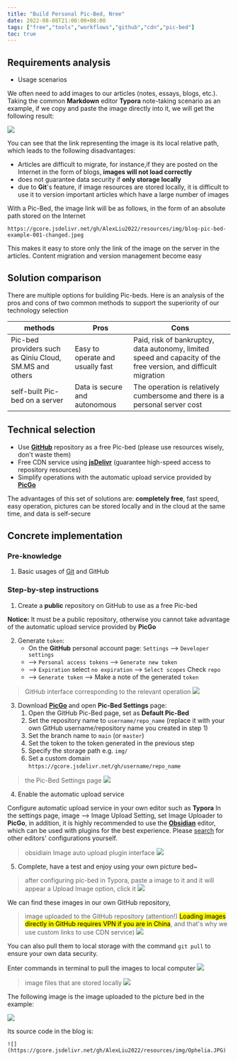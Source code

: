 ```yaml
---
title: "Build Personal Pic-Bed, Nree"
date: 2022-08-08T21:00:00+08:00
tags: ["free","tools","workflows","github","cdn","pic-bed"]
toc: true
---
```



## Requirements analysis

- Usage scenarios

We often need to add images to our articles (notes, essays, blogs, etc.). Taking the common **Markdown** editor **Typora** note-taking scenario as an example, if we copy and paste the image directly into it, we will get the following result:

![](https://gcore.jsdelivr.net/gh/AlexLiu2022/resources/img/blog-pic-bed-example-001-changed.jpeg)

You can see that the link representing the image is its local relative path, which leads to the following disadvantages:

- Articles are difficult to migrate, for instance,if they are posted on the Internet in the form of blogs, **images will not load correctly**
-  does not guarantee data security if **only storage locally**
- due to **Git**'s feature, if image resources are stored locally, it is difficult to use it to version important articles which have a large number of images

With a Pic-Bed, the image link will be as follows, in the form of an absolute path stored on the Internet

```url
https://gcore.jsdelivr.net/gh/AlexLiu2022/resources/img/blog-pic-bed-example-001-changed.jpeg
```

This makes it easy to store only the link of the image on the server in the articles. Content migration and version management become easy

## Solution comparison

There are multiple options for building Pic-beds. Here is an analysis of the pros and cons of two common methods to support the superiority of our technology selection

| methods                                                 | Pros                             | Cons                                                                                                             |
| ------------------------------------------------------- | -------------------------------- | ---------------------------------------------------------------------------------------------------------------- |
| Pic-bed providers such as Qiniu Cloud, SM.MS and others | Easy to operate and usually fast | Paid, risk of bankruptcy, data autonomy, limited speed and capacity of the free version, and difficult migration |
| self-built Pic-bed on a server                          | Data is secure and autonomous    | The operation is relatively cumbersome and there is a personal server cost                                       | 

## Technical selection

- Use **[GitHub](https://github.com/)** repository as a free Pic-bed (please use resources wisely, don't waste them)
- Free CDN service using **[jsDelivr](https://www.jsdelivr.com/)** (guarantee high-speed access to repository resources)
- Simplify operations with the automatic upload service provided by **[PicGo](https://picgo.github.io/PicGo-Doc/en/)**

The advantages of this set of solutions are: **completely free**, fast speed, easy operation, pictures can be stored locally and in the cloud at the same time, and data is self-secure

## Concrete implementation

### Pre-knowledge

1. Basic usages of [Git](https://git-scm.com/) and GitHub

### Step-by-step instructions

1. Create a **public** repository on GitHub to use as a free Pic-bed

**Notice:** It must be a public repository, otherwise you cannot take advantage of the automatic upload service provided by **PicGo**

2. Generate `token`: 
    - On the **GitHub** personal account page: `Settings` --> `Developer settings`
    - --> `Personal access tokens` --> `Generate new token` 
    - --> `Expiration` select `no expiration` --> `Select scopes` Check `repo` 
    - --> `Generate token` --> Make a note of the generated `token`

> GitHub interface corresponding to the relevant operation
![](https://gcore.jsdelivr.net/gh/AlexLiu2022/resources/img/blog-pic-bed-example-002.png)

3. Download **[PicGo](https://picgo.github.io/PicGo-Doc/en/)** and open **Pic-Bed Settings** page:
    1. Open the GitHub Pic-Bed page, set as **Default Pic-Bed**
    2. Set the repository name to `username/repo_name` (replace it with your own GitHub username/repository name you created in step 1)
    3. Set the branch name to `main` (or `master`)
    4. Set the token to the token generated in the previous step
    5. Specify the storage path e.g. `img/`
    6. Set a custom domain `https://gcore.jsdelivr.net/gh/username/repo_name`

> the Pic-Bed Settings page
![](https://gcore.jsdelivr.net/gh/AlexLiu2022/resources/img/blog-pic-bed-example-003.png)

4. Enable the automatic upload service

Configure automatic upload service in your own editor such as **Typora** In the settings page, image --> Image Upload Setting, set Image Uploader to **PicGo**, in addition, it is highly recommended to use the [**Obsidian**](https://obsidian.md/) editor, which can be used with plugins for the best experience. Please [search]( https://www.bing.com) for other editors' configurations yourself.
    
> obsidiain Image auto upload plugin interface
![](https://gcore.jsdelivr.net/gh/AlexLiu2022/resources/img/blog-pic-bed-example-004.png)

5. Complete, have a test and enjoy using your own picture bed~

> after configuring pic-bed in Typora, paste a image to it and it will appear a Upload Image option, click it
![](https://gcore.jsdelivr.net/gh/AlexLiu2022/resources/img/blog-pic-bed-example-005.png)

We can find these images in our own GitHub repository,

> image uploaded to the GitHub repository (attention!) <mark>Loading images directly in GitHub requires VPN if you are in China</mark>, and that's why we use custom links to use CDN service)
![](https://gcore.jsdelivr.net/gh/AlexLiu2022/resources/img/blog-pic-bed-example-006.png)

You can also pull them to local storage with the command `git pull` to ensure your own data security.

Enter commands in terminal to pull the images to local computer
![](https://gcore.jsdelivr.net/gh/AlexLiu2022/resources/img/blog-pic-bed-example-007.png)

> image files that are stored locally
![](https://gcore.jsdelivr.net/gh/AlexLiu2022/resources/img/blog-pic-bed-example-008.png)

The following image is the image uploaded to the picture bed in the example:

![](https://gcore.jsdelivr.net/gh/AlexLiu2022/resources/img/Ophelia.JPG)

Its source code in the blog is:
```
![](https://gcore.jsdelivr.net/gh/AlexLiu2022/resources/img/Ophelia.JPG)
```


